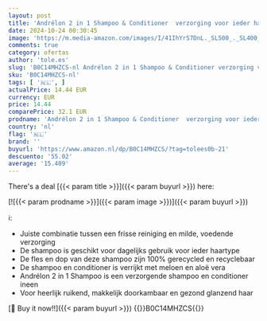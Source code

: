 ```yaml
---
layout: post
title: 'Andrélon 2 in 1 Shampoo & Conditioner  verzorging voor ieder haartype - 6 x 300 ml - Voordeelverpakking'
date: 2024-10-24 00:30:45
image: 'https://m.media-amazon.com/images/I/41IhYrS7DnL._SL500_._SL400_.jpg'
comments: true
category: ofertas
author: 'tole.es'
slug: 'B0C14MHZCS-nl Andrélon 2 in 1 Shampoo & Conditioner verzorging voor...'
sku: 'B0C14MHZCS-nl'
tags: [ '🇳🇱', ]
actualPrice: 14.44 EUR
currency: EUR
price: 14.44
comparePrice: 32.1 EUR
prodname: 'Andrélon 2 in 1 Shampoo & Conditioner  verzorging voor ieder haartype - 6 x 300 ml - Voordeelverpakking'
country: 'nl'
flag: '🇳🇱'
brand: ''
buyurl: 'https://www.amazon.nl/dp/B0C14MHZCS/?tag=tolees0b-21'
descuento: '55.02'
average: '15.409'
---
```


There's a deal [{{< param title >}}]({{< param buyurl >}})  here:

[![{{< param prodname >}}]({{< param image >}})]({{< param buyurl >}})

ℹ️:

- Juiste combinatie tussen een frisse reiniging en milde, voedende verzorging
- De shampoo is geschikt voor dagelijks gebruik voor ieder haartype
- De fles en dop van deze shampoo zijn 100% gerecycled en recyclebaar
- De shampoo en conditioner is verrijkt met meloen en aloë vera
- Andrélon 2 in 1 Shampoo is een verzorgende shampoo en conditioner ineen
- Voor heerlijk ruikend, makkelijk doorkambaar en gezond glanzend haar

[🛒 Buy it now!!]({{< param buyurl >}})
{{<world>}}B0C14MHZCS{{</world>}}

